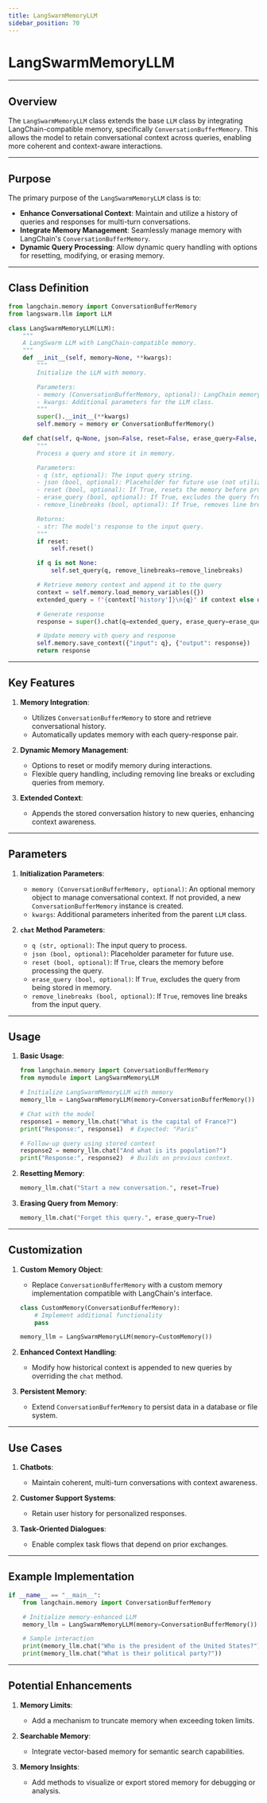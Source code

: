 ```yaml
---
title: LangSwarmMemoryLLM
sidebar_position: 70
---
```


# LangSwarmMemoryLLM
---

## **Overview**
The `LangSwarmMemoryLLM` class extends the base `LLM` class by integrating LangChain-compatible memory, specifically `ConversationBufferMemory`. This allows the model to retain conversational context across queries, enabling more coherent and context-aware interactions.

---

## **Purpose**
The primary purpose of the `LangSwarmMemoryLLM` class is to:
- **Enhance Conversational Context**: Maintain and utilize a history of queries and responses for multi-turn conversations.
- **Integrate Memory Management**: Seamlessly manage memory with LangChain's `ConversationBufferMemory`.
- **Dynamic Query Processing**: Allow dynamic query handling with options for resetting, modifying, or erasing memory.

---

## **Class Definition**

```python
from langchain.memory import ConversationBufferMemory
from langswarm.llm import LLM

class LangSwarmMemoryLLM(LLM):
    """
    A LangSwarm LLM with LangChain-compatible memory.
    """
    def __init__(self, memory=None, **kwargs):
        """
        Initialize the LLM with memory.

        Parameters:
        - memory (ConversationBufferMemory, optional): LangChain memory object to manage conversational history.
        - kwargs: Additional parameters for the LLM class.
        """
        super().__init__(**kwargs)
        self.memory = memory or ConversationBufferMemory()

    def chat(self, q=None, json=False, reset=False, erase_query=False, remove_linebreaks=False):
        """
        Process a query and store it in memory.

        Parameters:
        - q (str, optional): The input query string.
        - json (bool, optional): Placeholder for future use (not utilized in this implementation).
        - reset (bool, optional): If True, resets the memory before processing the query.
        - erase_query (bool, optional): If True, excludes the query from being stored in memory.
        - remove_linebreaks (bool, optional): If True, removes line breaks from the query string.

        Returns:
        - str: The model's response to the input query.
        """
        if reset:
            self.reset()

        if q is not None:
            self.set_query(q, remove_linebreaks=remove_linebreaks)

        # Retrieve memory context and append it to the query
        context = self.memory.load_memory_variables({})
        extended_query = f"{context['history']}\n{q}" if context else q

        # Generate response
        response = super().chat(q=extended_query, erase_query=erase_query, remove_linebreaks=remove_linebreaks)

        # Update memory with query and response
        self.memory.save_context({"input": q}, {"output": response})
        return response
```

---

## **Key Features**

1. **Memory Integration**:
   - Utilizes `ConversationBufferMemory` to store and retrieve conversational history.
   - Automatically updates memory with each query-response pair.

2. **Dynamic Memory Management**:
   - Options to reset or modify memory during interactions.
   - Flexible query handling, including removing line breaks or excluding queries from memory.

3. **Extended Context**:
   - Appends the stored conversation history to new queries, enhancing context awareness.

---

## **Parameters**

1. **Initialization Parameters**:
   - `memory (ConversationBufferMemory, optional)`: An optional memory object to manage conversational context. If not provided, a new `ConversationBufferMemory` instance is created.
   - `kwargs`: Additional parameters inherited from the parent `LLM` class.

2. **`chat` Method Parameters**:
   - `q (str, optional)`: The input query to process.
   - `json (bool, optional)`: Placeholder parameter for future use.
   - `reset (bool, optional)`: If `True`, clears the memory before processing the query.
   - `erase_query (bool, optional)`: If `True`, excludes the query from being stored in memory.
   - `remove_linebreaks (bool, optional)`: If `True`, removes line breaks from the input query.

---

## **Usage**

1. **Basic Usage**:
   ```python
   from langchain.memory import ConversationBufferMemory
   from mymodule import LangSwarmMemoryLLM

   # Initialize LangSwarmMemoryLLM with memory
   memory_llm = LangSwarmMemoryLLM(memory=ConversationBufferMemory())

   # Chat with the model
   response1 = memory_llm.chat("What is the capital of France?")
   print("Response:", response1)  # Expected: "Paris"

   # Follow-up query using stored context
   response2 = memory_llm.chat("And what is its population?")
   print("Response:", response2)  # Builds on previous context.
   ```

2. **Resetting Memory**:
   ```python
   memory_llm.chat("Start a new conversation.", reset=True)
   ```

3. **Erasing Query from Memory**:
   ```python
   memory_llm.chat("Forget this query.", erase_query=True)
   ```

---

## **Customization**

1. **Custom Memory Object**:
   - Replace `ConversationBufferMemory` with a custom memory implementation compatible with LangChain's interface.
   ```python
   class CustomMemory(ConversationBufferMemory):
       # Implement additional functionality
       pass

   memory_llm = LangSwarmMemoryLLM(memory=CustomMemory())
   ```

2. **Enhanced Context Handling**:
   - Modify how historical context is appended to new queries by overriding the `chat` method.

3. **Persistent Memory**:
   - Extend `ConversationBufferMemory` to persist data in a database or file system.

---

## **Use Cases**

1. **Chatbots**:
   - Maintain coherent, multi-turn conversations with context awareness.

2. **Customer Support Systems**:
   - Retain user history for personalized responses.

3. **Task-Oriented Dialogues**:
   - Enable complex task flows that depend on prior exchanges.

---

## **Example Implementation**
```python
if __name__ == "__main__":
    from langchain.memory import ConversationBufferMemory

    # Initialize memory-enhanced LLM
    memory_llm = LangSwarmMemoryLLM(memory=ConversationBufferMemory())

    # Sample interaction
    print(memory_llm.chat("Who is the president of the United States?"))
    print(memory_llm.chat("What is their political party?"))
```

---

## **Potential Enhancements**
1. **Memory Limits**:
   - Add a mechanism to truncate memory when exceeding token limits.

2. **Searchable Memory**:
   - Integrate vector-based memory for semantic search capabilities.

3. **Memory Insights**:
   - Add methods to visualize or export stored memory for debugging or analysis.
